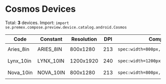 # Cosmos Devices

Total: **3** devices. Import: `import se.premex.compose.preview.device.catalog.android.Cosmos`

| Code | Constant | Resolution | DPI | Compose Spec | Preview Usage |
|------|----------|------------|-----|-------------|---------------|
| Aries_8in | ARIES_8IN | 800x1280 | 213 | `spec:width=800px,height=1280px,dpi=213` | `@Preview(device = Cosmos.ARIES_8IN)` |
| Lynx_10in | LYNX_10IN | 1200x1920 | 240 | `spec:width=1200px,height=1920px,dpi=240` | `@Preview(device = Cosmos.LYNX_10IN)` |
| Nova_10in | NOVA_10IN | 800x1280 | 213 | `spec:width=800px,height=1280px,dpi=213` | `@Preview(device = Cosmos.NOVA_10IN)` |

<!-- Generated automatically. Do not edit manually. -->
